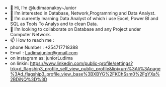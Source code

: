 - 👋 Hi, I’m @ludimaonakoy-Junior
- 👀 I’m interested in Database, Network,Programming and Data Analyst.
- 🌱 I’m currently learning Data Analyst of  which i use Excel, Power BI and SQL as Tools To Analys and to clean  Data.
- 💞️ I’m looking to collaborate on Database and any Project under Computer Network.
- 📫 How to reach me :
- phone Number : +254717718388
- Email : Ludimajunior@gmail.com
- on instagram as: juniorLudima
- on linkin: https://www.linkedin.com/public-profile/settings?trk=d_flagship3_profile_self_view_public_profile&lipi=urn%3Ali%3Apage%3Ad_flagship3_profile_view_base%3BXBYG%2FKChSsm0%2FgYXa%2BDiNQ%3D%3D

<!---
ludinaonakoy/ludinaonakoy is a ✨ special ✨ repository because its `README.md` (this file) appears on your GitHub profile.
You can click the Preview link to take a look at your changes.
--->
